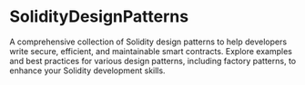 # SolidityDesignPatterns
A comprehensive collection of Solidity design patterns to help developers write secure, efficient, and maintainable smart contracts. Explore examples and best practices for various design patterns, including factory patterns, to enhance your Solidity development skills.
